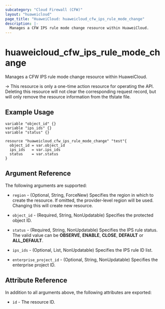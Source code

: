 ```yaml
---
subcategory: "Cloud Firewall (CFW)"
layout: "huaweicloud"
page_title: "HuaweiCloud: huaweicloud_cfw_ips_rule_mode_change"
description: |-
  Manages a CFW IPS rule mode change resource within HuaweiCloud.
---
```


# huaweicloud_cfw_ips_rule_mode_change

Manages a CFW IPS rule mode change resource within HuaweiCloud.

-> This resource is only a one-time action resource for operating the API.
Deleting this resource will not clear the corresponding request record,
but will only remove the resource information from the tfstate file.

## Example Usage

```hcl
variable "object_id" {}
variable "ips_ids" {}
variable "status" {}

resource "huaweicloud_cfw_ips_rule_mode_change" "test"{
  object_id = var.object_id
  ips_ids   = var.ips_ids
  status    = var.status
}
```

## Argument Reference

The following arguments are supported:

* `region` - (Optional, String, ForceNew) Specifies the region in which to create the resource.
  If omitted, the provider-level region will be used. Changing this will create new resource.

* `object_id` - (Required, String, NonUpdatable) Specifies the protected object ID.

* `status` - (Required, String, NonUpdatable) Specifies the IPS rule status.
  The valid value can be **OBSERVE**, **ENABLE**, **CLOSE**, **DEFAULT** or **ALL_DEFAULT**.

* `ips_ids` - (Optional, List, NonUpdatable) Specifies the IPS rule ID list.

* `enterprise_project_id` - (Optional, String, NonUpdatable) Specifies the enterprise project ID.

## Attribute Reference

In addition to all arguments above, the following attributes are exported:

* `id` - The resource ID.
